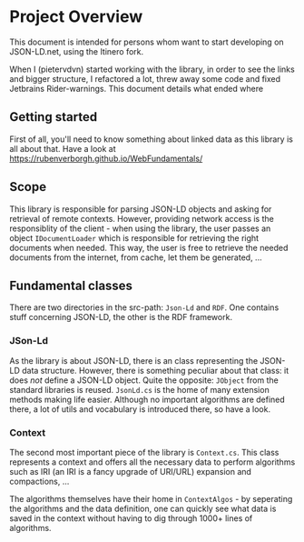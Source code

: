 Project Overview
================


This document is intended for persons whom want to start developing on JSON-LD.net, using the Itinero fork.

When I (pietervdvn) started working with the library, in order to see the links and bigger structure, I refactored a lot, threw away some code and fixed Jetbrains Rider-warnings. This document details what ended where 

Getting started
---------------

First of all, you'll need to know something about linked data as this library is all about that. Have a look at https://rubenverborgh.github.io/WebFundamentals/


Scope
-----

This library is responsible for parsing JSON-LD objects and asking for retrieval of remote contexts. However, providing network access is the responsiblity of the client - when using the library, the user passes an object `IDocumentLoader` which is responsible for retrieving the right documents when needed. This way, the user is free to retrieve the needed documents from the internet, from cache, let them be generated, ...

Fundamental classes
-------------------

There are two directories in the src-path: `Json-Ld` and `RDF`. One contains stuff concerning JSON-LD, the other is the RDF framework.

### JSon-Ld

As the library is about JSON-LD, there is an class representing the JSON-LD data structure. However, there is something peculiar about that class: it does _not_ define a JSON-LD object. Quite the opposite: `JObject` from the standard libraries is reused. `JsonLd.cs` is the home of many extension methods making life easier. Although no important algorithms are defined there, a lot of utils and vocabulary is introduced there, so have a look.


### Context

The second most important piece of the library is `Context.cs`. This class represents a context and offers all the necessary data to perform algorithms such as IRI (an IRI is a fancy upgrade of URI/URL) expansion and compactions, ...

The algorithms themselves have their home in `ContextAlgos` - by seperating the algorithms and the data definition, one can quickly see what data is saved in the context without having to dig through 1000+ lines of algorithms.
